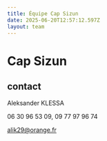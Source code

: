 ```yaml
---
title: Équipe Cap Sizun
date: 2025-06-20T12:57:12.597Z
layout: team
---
```


# Cap Sizun



## contact 

Aleksander KLESSA

06 30 96 53 09, 09 77 97 96 74

alik29@orange.fr

